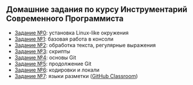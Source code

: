 ## Домашние задания по курсу Инструментарий Современного Программиста

*   [Задание №0](0.markdown): установка Linux-like окружения
*   [Задание №1](1.markdown): базовая работа в консоли
*   [Задание №2](2.markdown): обработка текста, регулярные выражения
*   [Задание №3](3.markdown): скрипты
*   [Задание №4](4.markdown): основы Git
*   [Задание №5](5.markdown): продолжение Git
*   [Задание №6](6.markdown): кодировки и локали
*   [Задание №7](https://github.com/nsu-syspro/tomp-markup-langs): языки разметки ([GitHub Classroom](https://classroom.github.com/a/RHyAVKye))

